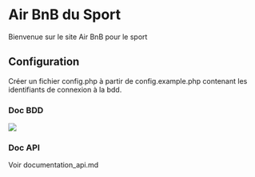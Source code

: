 # Air BnB du Sport

Bienvenue sur le site Air BnB pour le sport

## Configuration

Créer un fichier config.php à partir de config.example.php contenant les identifiants de connexion à la bdd.

### Doc BDD

![](https://i.imgur.com/5d2h7EI.png)

### Doc API

Voir documentation_api.md
